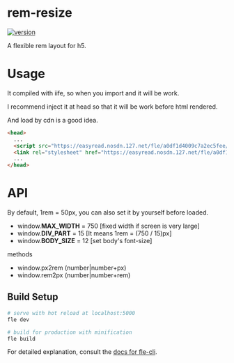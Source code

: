 # rem-resize

[![version](https://img.shields.io/npm/v/@axe/rem-resize.svg)](https://www.npmjs.org/package/@axe/rem-resize)

A flexible rem layout for h5.

# Usage

It compiled with iife, so when you import and it will be work.

I recommend inject it at head so that it will be work before html rendered.

And load by cdn is a good idea.

```html
<head>
  ...
  <script src="https://easyread.nosdn.127.net/fle/a0df1d4009c7a2ec5fee/1522807676716/lib/index.js"></script>
  <link rel="stylesheet" href="https://easyread.nosdn.127.net/fle/a0df1d4009c7a2ec5fee/1522807676716/lib/style.css">
  ...
</head>
```

# API

By default, 1rem = 50px, you can also set it by yourself before loaded.

* window.__MAX_WIDTH__ = 750 [fixed width if screen is very large]
* window.__DIV_PART__ = 15   [It means 1rem = (750 / 15)px]
* window.__BODY_SIZE__ = 12  [set body's font-size]

methods

* window.px2rem (number|number+px)
* window.rem2px (number|number+rem)

## Build Setup

``` bash
# serve with hot reload at localhost:5000
fle dev

# build for production with minification
fle build
```

For detailed explanation, consult the [docs for fle-cli](https://www.npmjs.com/package/fle-cli).
